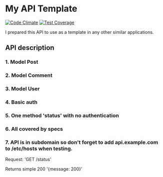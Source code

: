 My API Template
===============

[![Code Climate](https://codeclimate.com/github/szymon33/api/badges/gpa.svg)](https://codeclimate.com/github/szymon33/api)
[![Test Coverage](https://codeclimate.com/github/szymon33/api/badges/coverage.svg)](https://codeclimate.com/github/szymon33/api)

I prepared this API to use as a template in any other similar applications.

API description
---------------
### 1. Model Post
### 2. Model Comment
### 3. Model User
### 4. Basic auth
### 5. One method 'status' with no authentication
### 6. All covered by specs
### 7. API is in subdomain so don't forget to add api.example.com to /etc/hosts when testing.


Request: 'GET /status'

Returns simple 200 '{message: 200}'
